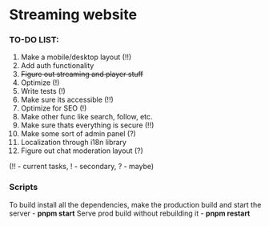 # Streaming website

### TO-DO LIST:

1. Make a mobile/desktop layout (!!)
2. Add auth functionality
3. ~~Figure out streaming and player stuff~~
4. Optimize (!)
5. Write tests (!)
6. Make sure its accessible (!!)
7. Optimize for SEO (!)
8. Make other func like search, follow, etc.
9. Make sure thats everything is secure (!!)
10. Make some sort of admin panel (?)
11. Localization through i18n library
12. Figure out chat moderation layout (?)

(!! - current tasks, ! - secondary, ? - maybe)

### Scripts

To build install all the dependencies, make the production build and start the server - **pnpm start**
Serve prod build without rebuilding it - **pnpm restart**
